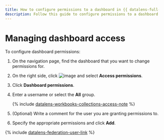 ```yaml
---
title: How to configure permissions to a dashboard in {{ datalens-full-name }}
description: Follow this guide to configure permissions to a dashboard.
---
```


# Managing dashboard access

To configure dashboard permissions:

1. On the navigation page, find the dashboard that you want to change permissions for.
1. On the right side, click ![image](../../../_assets/console-icons/ellipsis.svg) and select **Access permissions**.
1. Click **Dashboard permissions**.
1. Enter a username or select the **All** group.


   {% include [datalens-workbooks-collections-access-note](../../../_includes/datalens/operations/datalens-workbooks-collections-access-note.md) %}


1. (Optional) Write a comment for the user you are granting permissions to.
1. Specify the appropriate permissions and click **Add**.


{% include [datalens-federation-user-link](../../../_includes/datalens/datalens-federation-user-link.md) %}

